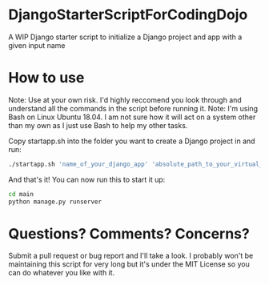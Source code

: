 # DjangoStarterScriptForCodingDojo
A WIP Django starter script to initialize a Django project and app with a given input name

# How to use

Note: Use at your own risk. I'd highly reccomend you look through and understand all the commands in the script before running it.
Note: I'm using Bash on Linux Ubuntu 18.04. I am not sure how it will act on a system other than my own as I just use Bash to help my other tasks.


Copy startapp.sh into the folder you want to create a Django project in and run:

```bash
./startapp.sh 'name_of_your_django_app' 'absolute_path_to_your_virtual_environment_activate_script'
```

And that's it! You can now run this to start it up:

```bash
cd main
python manage.py runserver
```

# Questions? Comments? Concerns?

Submit a pull request or bug report and I'll take a look. I probably won't be maintaining this script for very long but it's under the MIT License so you can do whatever you like with it.
